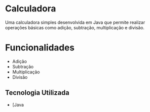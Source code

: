 # Calculadora
Uma calculadora simples desenvolvida em Java que permite realizar operações básicas como adição, subtração, multiplicação e divisão.

# Funcionalidades
- Adição
- Subtração
- Multiplicação
- Divisão

## Tecnologia Utilizada
- [Java
